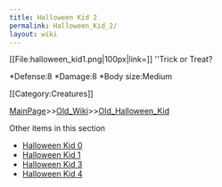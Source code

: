 ```yaml
---
title: Halloween Kid 2
permalink: Halloween_Kid_2/
layout: wiki
---
```

[[File:halloween_kid1.png|100px|link=]] ''Trick or Treat?

*Defense:8
*Damage:8
*Body size:Medium

[[Category:Creatures]]

[MainPage](/keeperrl_wiki/ "wikilink")>>[Old_Wiki](/keeperrl_wiki/Old_Wiki "wikilink")>>[Old_Halloween_Kid](/keeperrl_wiki/Old_Halloween_Kid "wikilink")

Other items in this section
-    [Halloween Kid 0](/keeperrl_wiki/Halloween_Kid_0 "wikilink")
-    [Halloween Kid 1](/keeperrl_wiki/Halloween_Kid_1 "wikilink")
-    [Halloween Kid 3](/keeperrl_wiki/Halloween_Kid_3 "wikilink")
-    [Halloween Kid 4](/keeperrl_wiki/Halloween_Kid_4 "wikilink")
